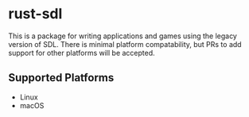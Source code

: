 # rust-sdl

This is a package for writing applications and games using the legacy version of
SDL. There is minimal platform compatability, but PRs to add support for other
platforms will be accepted.

## Supported Platforms

* Linux
* macOS
